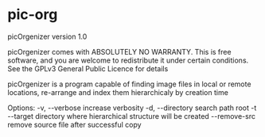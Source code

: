 pic-org
=======

picOrgenizer  version 1.0
	
picOrgenizer comes with ABSOLUTELY NO WARRANTY.  This is free software, and you
are welcome to redistribute it under certain conditions.  See the GPLv3
General Public Licence for details

picOrgenizer is a program capable of finding image files in local or remote
locations, re-arrange and index them hierarchicaly by creation time


Options:
 -v, --verbose               increase verbosity
 -d, --directory             search path root
 -t  --target                directory where hierarchical structure will be created 
 --remove-src                remove source file after successful copy
